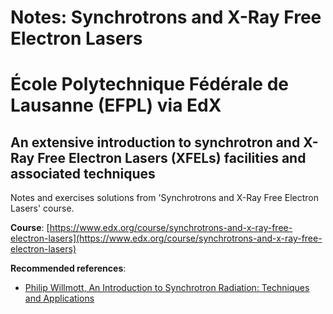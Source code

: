 # Notes: Synchrotrons and X-Ray Free Electron Lasers
# École Polytechnique Fédérale de Lausanne (EFPL) via EdX
## An extensive introduction to synchrotron and X-Ray Free Electron Lasers (XFELs) facilities and associated techniques

Notes and exercises solutions from 'Synchrotrons and X-Ray Free Electron Lasers' course.

**Course**: [https://www.edx.org/course/synchrotrons-and-x-ray-free-electron-lasers](https://www.edx.org/course/synchrotrons-and-x-ray-free-electron-lasers)

**Recommended references**:
- [Philip Willmott, An Introduction to Synchrotron Radiation: Techniques and Applications](https://onlinelibrary.wiley.com/doi/book/10.1002/9781119970958)